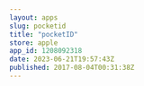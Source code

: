 ```yaml
---
layout: apps
slug: pocketid
title: "pocketID"
store: apple
app_id: 1208092318
date: 2023-06-21T19:57:43Z
published: 2017-08-04T00:31:38Z
---
```

